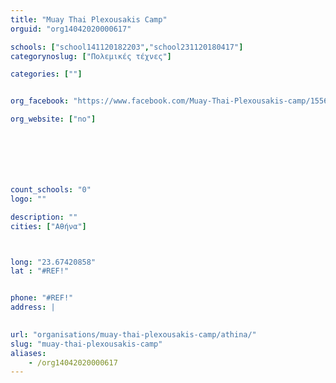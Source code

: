 ```yaml
---
title: "Muay Thai Plexousakis Camp"
orguid: "org14042020000617"

schools: ["school141120182203","school231120180417"]
categorynoslug: ["Πολεμικές τέχνες"]

categories: [""]


org_facebook: "https://www.facebook.com/Muay-Thai-Plexousakis-camp/155684337914541"

org_website: ["no"]







count_schools: "0"
logo: ""

description: ""
cities: ["Αθήνα"]



long: "23.67420858"
lat : "#REF!"


phone: "#REF!"
address: |
    

url: "organisations/muay-thai-plexousakis-camp/athina/"
slug: "muay-thai-plexousakis-camp"
aliases:
    - /org14042020000617
---
```



